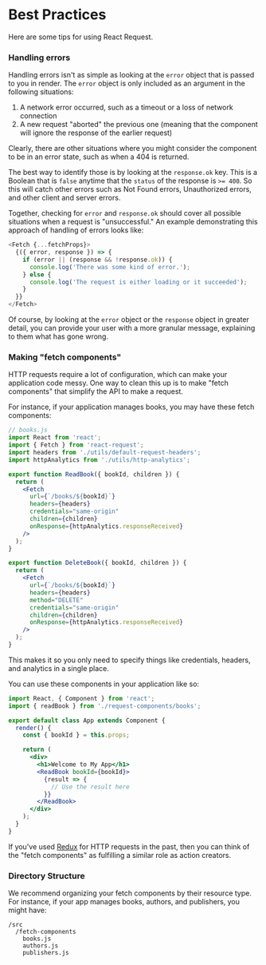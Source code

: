 # Best Practices

Here are some tips for using React Request.

### Handling errors

Handling errors isn't as simple as looking at the `error` object
that is passed to you in render. The `error` object is only included as an
argument in the following situations:

1. A network error occurred, such as a timeout or a loss of network connection
2. A new request "aborted" the previous one (meaning that the component
   will ignore the response of the earlier request)

Clearly, there are other situations where you might consider the component
to be in an error state, such as when a 404 is returned.

The best way to identify those is by looking at the `response.ok` key.
This is a Boolean that is `false` anytime that the `status` of the response
is `>= 400`. So this will catch other errors such as Not Found errors, Unauthorized errors,
and other client and server errors.

Together, checking for `error` and `response.ok` should cover all possible
situations when a request is "unsuccessful." An example demonstrating this
approach of handling of errors looks like:

```js
<Fetch {...fetchProps}>
  {({ error, response }) => {
    if (error || (response && !response.ok)) {
      console.log('There was some kind of error.');
    } else {
      console.log('The request is either loading or it succeeded');
    }
  }}
</Fetch>
```

Of course, by looking at the `error` object or the `response` object in greater detail,
you can provide your user with a more granular message, explaining to them what has
gone wrong.

### Making "fetch components"

HTTP requests require a lot of configuration, which can make your
application code messy. One way to clean this up is to make
"fetch components" that simplify the API to make a request.

For instance, if your application manages books, you may have these
fetch components:

```jsx
// books.js
import React from 'react';
import { Fetch } from 'react-request';
import headers from './utils/default-request-headers';
import httpAnalytics from './utils/http-analytics';

export function ReadBook({ bookId, children }) {
  return (
    <Fetch
      url={`/books/${bookId}`}
      headers={headers}
      credentials="same-origin"
      children={children}
      onResponse={httpAnalytics.responseReceived}
    />
  );
}

export function DeleteBook({ bookId, children }) {
  return (
    <Fetch
      url={`/books/${bookId}`}
      headers={headers}
      method="DELETE"
      credentials="same-origin"
      children={children}
      onResponse={httpAnalytics.responseReceived}
    />
  );
}
```

This makes it so you only need to specify things like credentials,
headers, and analytics in a single place.

You can use these components in your application like so:

```jsx
import React, { Component } from 'react';
import { readBook } from './request-components/books';

export default class App extends Component {
  render() {
    const { bookId } = this.props;

    return (
      <div>
        <h1>Welcome to My App</h1>
        <ReadBook bookId={bookId}>
          {result => {
            // Use the result here
          }}
        </ReadBook>
      </div>
    );
  }
}
```

If you've used [Redux](https://redux.js.org) for HTTP requests in the past, then you can think of the
"fetch components" as fulfilling a similar role as action creators.

### Directory Structure

We recommend organizing your fetch components by their resource type. For instance, if your app manages
books, authors, and publishers, you might have:

```
/src
  /fetch-components
    books.js
    authors.js
    publishers.js
```
